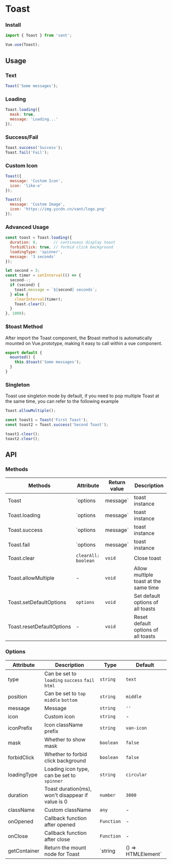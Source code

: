# Toast

### Install

```javascript
import { Toast } from 'vant';

Vue.use(Toast);
```

## Usage

### Text

```javascript
Toast('Some messages');
```

### Loading

```javascript
Toast.loading({
  mask: true,
  message: 'Loading...'
});
```

### Success/Fail

```javascript
Toast.success('Success');
Toast.fail('Fail');
```

### Custom Icon

```js
Toast({
  message: 'Custom Icon',
  icon: 'like-o'
});

Toast({
  message: 'Custom Image',
  icon: 'https://img.yzcdn.cn/vant/logo.png'
});
```

### Advanced Usage

```javascript
const toast = Toast.loading({
  duration: 0,       // continuous display toast
  forbidClick: true, // forbid click background
  loadingType: 'spinner',
  message: '3 seconds'
});

let second = 3;
const timer = setInterval(() => {
  second--;
  if (second) {
    toast.message = `${second} seconds`;
  } else {
    clearInterval(timer);
    Toast.clear();
  }
}, 1000);
```

### $toast Method

After import the Toast component, the $toast method is automatically mounted on Vue.prototype, making it easy to call within a vue component.

```js
export default {
  mounted() {
    this.$toast('Some messages');
  }
}
```

### Singleton

Toast use singleton mode by default, if you need to pop multiple Toast at the same time, you can refer to the following example

```js
Toast.allowMultiple();

const toast1 = Toast('First Toast');
const toast2 = Toast.success('Second Toast');

toast1.clear();
toast2.clear();
```

## API

### Methods

| Methods | Attribute | Return value | Description |
|------|------|------|------|
| Toast | `options | message` | toast instance | Show toast |
| Toast.loading | `options | message` | toast instance | Show loading toast |
| Toast.success | `options | message` | toast instance | Show success toast |
| Toast.fail | `options | message` | toast instance | Show fail toast |
| Toast.clear | `clearAll: boolean` | `void` | Close toast |
| Toast.allowMultiple | - | `void` | Allow multlple toast at the same time |
| Toast.setDefaultOptions | `options` | `void` | Set default options of all toasts |
| Toast.resetDefaultOptions | - | `void` | Reset default options of all toasts |

### Options

| Attribute | Description | Type | Default |
|------|------|------|------|
| type | Can be set to `loading` `success` `fail` `html` | `string` | `text` |
| position | Can be set to `top` `middle` `bottom` | `string` | `middle` |
| message | Message | `string` | `''` |
| icon | Custom icon | `string` | - |
| iconPrefix | Icon className prefix | `string` | `van-icon` |
| mask | Whether to show mask | `boolean` | `false` |
| forbidClick | Whether to forbid click background | `boolean` | `false` |
| loadingType | Loading icon type, can be set to `spinner` | `string` | `circular` |
| duration | Toast duration(ms), won't disappear if value is 0 | `number` | `3000` |
| className | Custom className | `any` | - |
| onOpened | Callback function after opened | `Function` | - |
| onClose | Callback function after close | `Function` | - |
| getContainer | Return the mount node for Toast | `string | () => HTMLElement` | `body` |
